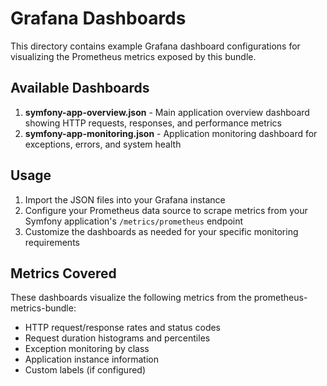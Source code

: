 # Grafana Dashboards

This directory contains example Grafana dashboard configurations for visualizing the Prometheus metrics exposed by this bundle.

## Available Dashboards

1. **symfony-app-overview.json** - Main application overview dashboard showing HTTP requests, responses, and performance metrics
2. **symfony-app-monitoring.json** - Application monitoring dashboard for exceptions, errors, and system health

## Usage

1. Import the JSON files into your Grafana instance
2. Configure your Prometheus data source to scrape metrics from your Symfony application's `/metrics/prometheus` endpoint
3. Customize the dashboards as needed for your specific monitoring requirements

## Metrics Covered

These dashboards visualize the following metrics from the prometheus-metrics-bundle:

- HTTP request/response rates and status codes
- Request duration histograms and percentiles
- Exception monitoring by class
- Application instance information
- Custom labels (if configured)
